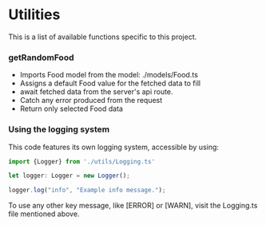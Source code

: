 # Utilities
This is a list of available functions specific to this project.

### getRandomFood
- Imports Food model from the model: ./models/Food.ts
- Assigns a default Food value for the fetched data to fill
- await fetched data from the server's api route.
- Catch any error produced from the request
- Return only selected Food data


### Using the logging system
This code features its own logging system, accessible by using:
```typescript
import {Logger} from './utils/Logging.ts'

let logger: Logger = new Logger();

logger.log("info", "Example info message.");
```

To use any other key message, like [ERROR] or [WARN], visit the Logging.ts file mentioned above.
